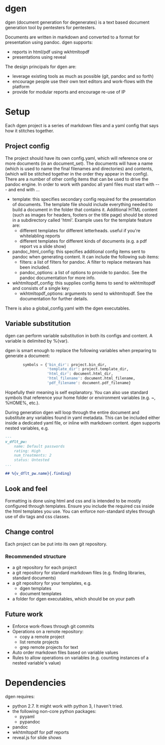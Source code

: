 # dgen
dgen (document generation for degenerates) is a text based document generation tool by pentesters for pentesters.

Documents are written in markdown and converted to a format for presentation using pandoc. dgen supports:

* reports in html/pdf using wkhtmltopdf
* presentations using reveal

The design principals for dgen are:

* leverage existing tools as much as possible (git, pandoc and so forth)
* encourage people use their own text editors and work-flows with the platform
* provide for modular reports and encourage re-use of IP

# Setup

Each dgen project is a series of markdown files and a yaml config that says how it stitches together.

## Project config

The project should have its own config.yaml, which will reference one or more documents (in an document_set). The documents will have a name (which is used to name the final filenames and directories) and contents, (which will be stitched together in the order they appear in the config). There are a number of other config items that can be used to drive the pandoc engine. In order to work with pandoc all yaml files must start with --- and end with ...

* template: this specifies secondary config required for the presentation of documents. The template file should include everything needed to build a document in the folder that contains it. Additional HTML content (such as images for headers, footers or the title page) should be stored in a subdirectory called 'html'. Example uses for the template feature are:
    * different templates for different letterheads. useful if you're whitelabling reports
    * different templates for different kinds of documents (e.g. a pdf report vs a slide show)
* pandoc_html_config: this specifies additional config items sent to pandoc when generating content. It can include the following sub items:
    * filters: a list of filters for pandoc. A filter to replace metavars has been included.
    * pandoc_options: a list of options to provide to pandoc. See the pandoc documentation for more info.
* wkhtmltopdf_config: this supplies config items to send to wkhtmltopdf and consists of a single key:
    * wkhtmltopdf_options: arguments to send to wkhtmltopdf. See the documentation for further details.

There is also a global_config.yaml with the dgen executables.

## Variable substitution

dgen can perform variable substitution in both its configs and content. A variable is delimited by %{var}.

dgen is smart enough to replace the following variables when preparing to generate a document:

```python
        symbols = {'bin_dir': project.bin_dir,
                   'template_dir': project.template_dir,
                   'html_dir': document.html_dir,
                   'html_filename': document.html_filename,
                   'pdf_filename': document.pdf_filename}
```

Hopefully their meaning is self explanatory. You can also use standard symbols that reference your home folder or environment variables (e.g. ~, %HOME%, etc.).

During generation dgen will loop through the entire document and substitute any variables found in yaml metadata. This can be included either inside a dedicated yaml file, or inline with markdown content. dgen supports nested variables, e.g.

```markdown
---
v_dflt_pw:
    name: Default passwords
    rating: High
    num_treatments: 2
    status: Untested
...

## %{v_dflt_pw.name}{.finding}
```

## Look and feel

Formatting is done using html and css and is intended to be mostly configured through templates. Ensure you include the required css inside the html templates you use. You can enforce non-standard styles through use of div tags and css classes.

## Change control

Each project can be put into its own git repository.

### Recommended structure

* a git repository for each project
* a git repository for standard markdown files (e.g. finding libraries, standard documents)
* a git repository for your templates, e.g.
    * dgen templates
    * document templates
* a folder for dgen executables, which should be on your path

## Future work

* Enforce work-flows through git commits
* Operations on a remote repository:
    * copy a remote project
    * list remote projects
    * grep remote projects for text
* Auto order markdown files based on variable values
* Rules to allow operations on variables (e.g. counting instances of a nested variable's value)

# Dependencies

dgen requires:

* python 2.7. It might work with python 3, I haven't tried.
* the following non-core python packages:
    * pyyaml
    * pypandoc
* pandoc
* wkhtmltopdf for pdf reports
* reveal.js for slide shows
